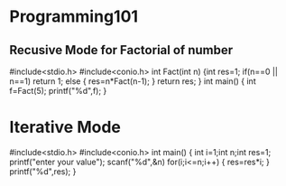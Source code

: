 # Programming101

## Recusive Mode for Factorial of number
#include<stdio.h>
#include<conio.h>
int Fact(int n)
{int res=1;
	if(n==0 || n==1)
	return 1;
	else
	{
		res=n*Fact(n-1);
	}
	return res;
}
int main()
{
int f=Fact(5);
printf("%d",f);
}

# Iterative Mode
#include<stdio.h>
#include<conio.h>
int main()
{
	int i=1;int n;int res=1;
	printf("enter your value");
	scanf("%d",&n)
	for(i;i<=n;i++)
	{
		res=res*i;
	}
	printf("%d",res);
}

